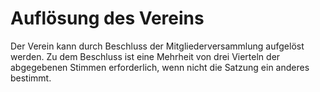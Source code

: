# Auflösung des Vereins

Der Verein kann durch Beschluss der Mitgliederversammlung aufgelöst werden. Zu dem Beschluss ist eine Mehrheit von drei Vierteln der abgegebenen Stimmen erforderlich, wenn nicht die Satzung ein anderes bestimmt. 

